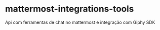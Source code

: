 # mattermost-integrations-tools
Api com ferramentas de chat no mattermost e integração com Giphy SDK
